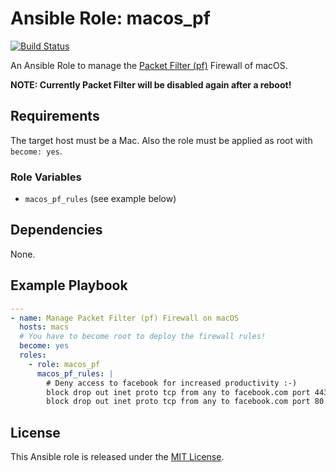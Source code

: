 # Ansible Role: macos_pf

[![Build Status](https://travis-ci.org/bjoernalbers/ansible-role-macos-pf.svg?branch=master)](https://travis-ci.org/bjoernalbers/ansible-role-macos-pf)

An Ansible Role to manage the
[Packet Filter (pf)](https://en.wikipedia.org/wiki/PF_(firewall))
Firewall of macOS.

**NOTE: Currently Packet Filter will be disabled again after a reboot!**


## Requirements

The target host must be a Mac.
Also the role must be applied as root with `become: yes`.


### Role Variables

- `macos_pf_rules` (see example below)


## Dependencies

None.


## Example Playbook

```yml
---
- name: Manage Packet Filter (pf) Firewall on macOS
  hosts: macs
  # You have to become root to deploy the firewall rules!
  become: yes
  roles:
    - role: macos_pf
      macos_pf_rules: |
        # Deny access to facebook for increased productivity :-)
        block drop out inet proto tcp from any to facebook.com port 443
        block drop out inet proto tcp from any to facebook.com port 80
```


## License

This Ansible role is released under the [MIT License](LICENSE.txt).
